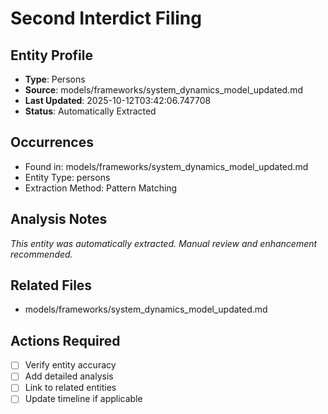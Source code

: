 # Second Interdict Filing

## Entity Profile
- **Type**: Persons
- **Source**: models/frameworks/system_dynamics_model_updated.md
- **Last Updated**: 2025-10-12T03:42:06.747708
- **Status**: Automatically Extracted

## Occurrences
- Found in: models/frameworks/system_dynamics_model_updated.md
- Entity Type: persons
- Extraction Method: Pattern Matching

## Analysis Notes
*This entity was automatically extracted. Manual review and enhancement recommended.*

## Related Files
- models/frameworks/system_dynamics_model_updated.md

## Actions Required
- [ ] Verify entity accuracy
- [ ] Add detailed analysis
- [ ] Link to related entities
- [ ] Update timeline if applicable
